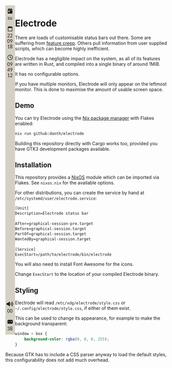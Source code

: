 <img src="screenshot.webp" alt="Screenshot of Electrode" align="left" />

# Electrode

There are loads of customisable status bars out there. Some are suffering from
[feature creep](https://en.wikipedia.org/wiki/Feature_creep). Others pull
information from user supplied scripts, which can become highly inefficient.

Electrode has a negligible impact on the system, as all of its features are
written in Rust, and compiled into a single binary of around 1MiB.

It has no configurable options.

If you have multiple monitors, Electrode will only appear on the leftmost
monitor. This is done to maximise the amount of usable screen space.

## Demo

You can try Electrode using the [Nix package manager](https://nixos.org/) with
Flakes enabled:

```sh
nix run github:danth/electrode
```

Building this repository directly with Cargo works too, provided you have GTK3
development packages available.

## Installation

This repository provides a [NixOS](https://nixos.org/) module which can be
imported via Flakes. See `nixos.nix` for the available options.

For other distributions, you can create the service by hand at
`/etc/systemd/user/electrode.service`:

```systemd
[Unit]
Description=Electrode status bar

After=graphical-session-pre.target
Before=graphical-session.target
PartOf=graphical-session.target
WantedBy=graphical-session.target

[Service]
ExecStart=/path/to/electrode/bin/electrode
```

You will also need to install Font Awesome for the icons.

Change `ExecStart` to the location of your compiled Electrode binary.

## Styling

Electrode will read `/etc/xdg/electrode/style.css` or `~/.config/electrode/style.css`,
if either of them exist.

This can be used to change its appearance, for example to make the background
transparent:

```css
window > box {
	background-color: rgba(0, 0, 0, 255);
}
```

Because GTK has to include a CSS parser anyway to load the default styles, this
configurability does not add much overhead.
